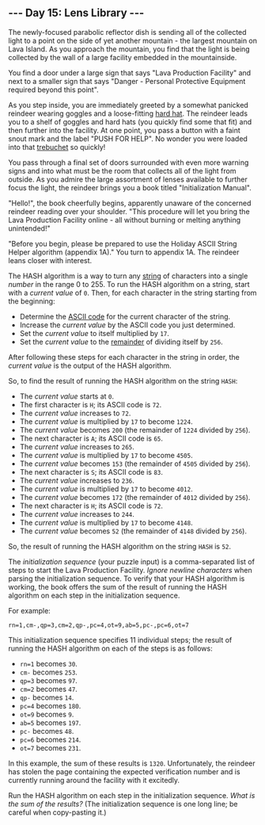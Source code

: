 ##  \-\-\- Day 15: Lens Library ---

The newly-focused parabolic reflector dish is sending all of the collected light to a point on the side of yet another mountain - the largest mountain on Lava Island. As you approach the mountain, you find that the light is being collected by the wall of a large facility embedded in the mountainside.

You find a door under a large sign that says "Lava Production Facility" and next to a smaller sign that says "Danger - Personal Protective Equipment required beyond this point".

As you step inside, you are immediately greeted by a somewhat panicked reindeer wearing goggles and a loose-fitting [hard hat](https://en.wikipedia.org/wiki/Hard_hat). The reindeer leads you to a shelf of goggles and hard hats (you quickly find some that fit) and then further into the facility. At one point, you pass a button with a faint snout mark and the label "PUSH FOR HELP". No wonder you were loaded into that [trebuchet](1) so quickly!

You pass through a final set of doors surrounded with even more warning signs and into what must be the room that collects all of the light from outside. As you admire the large assortment of lenses available to further focus the light, the reindeer brings you a book titled "Initialization Manual".

"Hello!", the book cheerfully begins, apparently unaware of the concerned reindeer reading over your shoulder. "This procedure will let you bring the Lava Production Facility online - all without burning or melting anything unintended!"

"Before you begin, please be prepared to use the Holiday ASCII String Helper algorithm (appendix 1A)." You turn to appendix 1A. The reindeer leans closer with interest.

The HASH algorithm is a way to turn any [string](https://en.wikipedia.org/wiki/String_(computer_science)) of characters into a single _number_ in the range 0 to 255. To run the HASH algorithm on a string, start with a _current value_ of `0`. Then, for each character in the string starting from the beginning:

- Determine the [ASCII code](https://en.wikipedia.org/wiki/ASCII#Printable_characters) for the current character of the string.
- Increase the _current value_ by the ASCII code you just determined.
- Set the _current value_ to itself multiplied by `17`.
- Set the _current value_ to the [remainder](https://en.wikipedia.org/wiki/Modulo) of dividing itself by `256`.

After following these steps for each character in the string in order, the _current value_ is the output of the HASH algorithm.

So, to find the result of running the HASH algorithm on the string `HASH`:

- The _current value_ starts at `0`.
- The first character is `H`; its ASCII code is `72`.
- The _current value_ increases to `72`.
- The _current value_ is multiplied by `17` to become `1224`.
- The _current value_ becomes `200` (the remainder of `1224` divided by `256`).
- The next character is `A`; its ASCII code is `65`.
- The _current value_ increases to `265`.
- The _current value_ is multiplied by `17` to become `4505`.
- The _current value_ becomes `153` (the remainder of `4505` divided by `256`).
- The next character is `S`; its ASCII code is `83`.
- The _current value_ increases to `236`.
- The _current value_ is multiplied by `17` to become `4012`.
- The _current value_ becomes `172` (the remainder of `4012` divided by `256`).
- The next character is `H`; its ASCII code is `72`.
- The _current value_ increases to `244`.
- The _current value_ is multiplied by `17` to become `4148`.
- The _current value_ becomes `52` (the remainder of `4148` divided by `256`).

So, the result of running the HASH algorithm on the string `HASH` is `52`.

The _initialization sequence_ (your puzzle input) is a comma-separated list of steps to start the Lava Production Facility. _Ignore newline characters_ when parsing the initialization sequence. To verify that your HASH algorithm is working, the book offers the sum of the result of running the HASH algorithm on each step in the initialization sequence.

For example:

```
rn=1,cm-,qp=3,cm=2,qp-,pc=4,ot=9,ab=5,pc-,pc=6,ot=7
```

This initialization sequence specifies 11 individual steps; the result of running the HASH algorithm on each of the steps is as follows:

- `rn=1` becomes `30`.
- `cm-` becomes `253`.
- `qp=3` becomes `97`.
- `cm=2` becomes `47`.
- `qp-` becomes `14`.
- `pc=4` becomes `180`.
- `ot=9` becomes `9`.
- `ab=5` becomes `197`.
- `pc-` becomes `48`.
- `pc=6` becomes `214`.
- `ot=7` becomes `231`.

In this example, the sum of these results is `1320`. Unfortunately, the reindeer has stolen the page containing the expected verification number and is currently running around the facility with it excitedly.

Run the HASH algorithm on each step in the initialization sequence. _What is the sum of the results?_ (The initialization sequence is one long line; be careful when copy-pasting it.)

